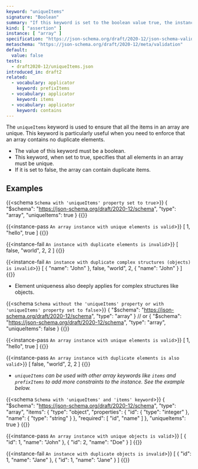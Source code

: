 ```yaml
---
keyword: "uniqueItems"
signature: "Boolean"
summary: "If this keyword is set to the boolean value true, the instance validates successfully if all of its elements are unique."
kind: [ "assertion" ]
instance: [ "array" ]
specification: "https://json-schema.org/draft/2020-12/json-schema-validation.html#section-6.4.3"
metaschema: "https://json-schema.org/draft/2020-12/meta/validation"
default:
  value: false
tests:
  - draft2020-12/uniqueItems.json
introduced_in: draft2
related:
  - vocabulary: applicator
    keyword: prefixItems
  - vocabulary: applicator
    keyword: items
  - vocabulary: applicator
    keyword: contains
---
```


The `uniqueItems` keyword is used to ensure that all the items in an array are unique. This keyword is particularly useful when you need to enforce that an array contains no duplicate elements.
* The value of this keyword must be a boolean.
* This keyword, when set to true, specifies that all elements in an array must be unique.
* If it is set to false, the array can contain duplicate items.

## Examples

{{<schema `Schema with 'uniqueItems' property set to true`>}}
{
  "$schema": "https://json-schema.org/draft/2020-12/schema",
  "type": "array",
  "uniqueItems": true
}
{{</schema>}}

{{<instance-pass `An array instance with unique elements is valid`>}}
[ 1, "hello", true ]
{{</instance-pass>}}

{{<instance-fail `An instance with duplicate elements is invalid`>}}
[ false, "world", 2, 2 ]
{{</instance-fail>}}

{{<instance-fail `An instance with duplicate complex structures (objects) is invalid`>}}
[ { "name": "John" }, false, "world", 2, { "name": "John" } ]
{{</instance-fail>}}
* Element uniqueness also deeply applies for complex structures like objects.

{{<schema `Schema without the 'uniqueItems' property or with 'uniqueItems' property set to false`>}}
{
  "$schema": "https://json-schema.org/draft/2020-12/schema",
  "type": "array"
}
  // or
{
  "$schema": "https://json-schema.org/draft/2020-12/schema",
  "type": "array",
  "uniqueItems": false
}
{{</schema>}}

{{<instance-pass `An array instance with unique elements is valid`>}}
[ 1, "hello", true ]
{{</instance-pass>}}

{{<instance-pass `An array instance with duplicate elements is also valid`>}}
[ false, "world", 2, 2 ]
{{</instance-pass>}}

* _`uniqueItems` can be used with other array keywords like `items` and `prefixItems` to add more constraints to the instance. See the example below._

{{<schema `Schema with 'uniqueItems' and 'items' keyword`>}}
{
  "$schema": "https://json-schema.org/draft/2020-12/schema",
  "type": "array",
  "items": {
    "type": "object",
    "properties": {
      "id": { "type": "integer" },
      "name": { "type": "string" }
    },
    "required": [ "id", "name" ]
  },
  "uniqueItems": true
}
{{</schema>}}

{{<instance-pass `An array instance with unique objects is valid`>}}
[
  { "id": 1, "name": "John" },
  { "id": 2, "name": "Doe" }
]
{{</instance-pass>}}

{{<instance-fail `An instance with duplicate objects is invalid`>}}
[
  { "id": 1, "name": "Jane" },
  { "id": 1, "name": "Jane" }
]
{{</instance-fail>}}

